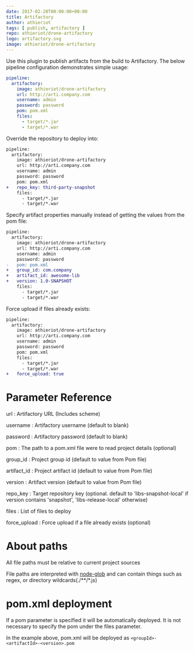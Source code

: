 ```yaml
---
date: 2017-02-28T00:00:00+00:00
title: Artifactory
author: athieriot
tags: [ publish, artifactory ]
repo: athieriot/drone-artifactory
logo: artifactory.svg
image: athieriot/drone-artifactory
---
```


Use this plugin to publish artifacts from the build to Artifactory.
The below pipeline configuration demonstrates simple usage:

```yaml
pipeline:
  artifactory:
    image: athieriot/drone-artifactory
    url: http://arti.company.com
    username: admin
    password: password
    pom: pom.xml
    files:
      - target/*.jar
      - target/*.war
```

Override the repository to deploy into:

```diff
pipeline:
  artifactory:
    image: athieriot/drone-artifactory
    url: http://arti.company.com
    username: admin
    password: password
    pom: pom.xml
+   repo_key: third-party-snapshot
    files:
      - target/*.jar
      - target/*.war
```

Specify artifact properties manually instead of getting the values from the pom file:

```diff
pipeline:
  artifactory:
    image: athieriot/drone-artifactory
    url: http://arti.company.com
    username: admin
    password: password
-   pom: pom.xml
+   group_id: com.company 
+   artifact_id: awesome-lib
+   version: 1.0-SNAPSHOT
    files:
      - target/*.jar
      - target/*.war
```

Force upload if files already exists:

```diff
pipeline:
  artifactory:
    image: athieriot/drone-artifactory
    url: http://arti.company.com
    username: admin
    password: password
    pom: pom.xml
    files:
      - target/*.jar
      - target/*.war
+   force_upload: true      
```

# Parameter Reference

url
: Artifactory URL (Includes scheme)

username
: Artifactory username (default to blank)

password
: Artifactory password (default to blank)

pom
: The path to a pom.xml file were to read project details (optional)

group_id
: Project group id (default to value from Pom file)

artifact_id
: Project artifact id (default to value from Pom file)

version
: Artifact version (default to value from Pom file)

repo_key
: Target repository key (optional. default to 'libs-snapshot-local' if version contains 'snapshot', 'libs-release-local' otherwise)

files
: List of files to deploy

force_upload
: Force upload if a file already exists (optional)

# About paths

All file paths must be relative to current project sources

File paths are interpreted with [node-glob](https://github.com/isaacs/node-glob#glob-primer) and can contain things such as regex, or directory wildcards(./\*\*/\*.js)

# pom.xml deployment

If a pom parameter is specified it will be automatically deployed. It is not necessary to specify the pom under the files parameter.

In the example above, pom.xml will be deployed as `<groupId>-<artifactId>-<version>.pom`
